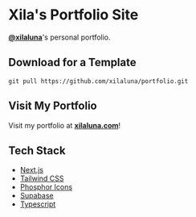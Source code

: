 # Xila's Portfolio Site

**[@xilaluna](https://github.com/xilaluna)**'s personal portfolio.

## Download for a Template

```
git pull https://github.com/xilaluna/portfolio.git
```

## Visit My Portfolio

Visit my portfolio at **[xilaluna.com](https://xilaluna.com)**!

## Tech Stack

- [Next.js](https://nextjs.org/)
- [Tailwind CSS](https://tailwindcss.com/)
- [Phosphor Icons](https://phosphoricons.com/)
- [Supabase](https://supabase.io/)
- [Typescript](https://www.typescriptlang.org/)
